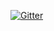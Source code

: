 

[![Gitter](https://badges.gitter.im/Join%20Chat.svg)](https://gitter.im/jllodra/pullMenu?utm_source=badge&utm_medium=badge&utm_campaign=pr-badge&utm_content=badge)